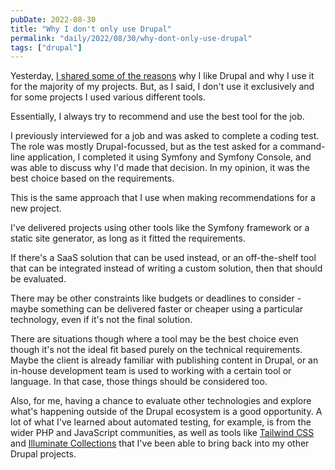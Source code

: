```yaml
---
pubDate: 2022-08-30
title: "Why I don't only use Drupal"
permalink: "daily/2022/08/30/why-dont-only-use-drupal"
tags: ["drupal"]
---
```


Yesterday, [I shared some of the reasons]({{site.url}}/daily/2022/08/29/why-like-drupal) why I like Drupal and why I use it for the majority of my projects. But, as I said, I don't use it exclusively and for some projects I used various different tools.

Essentially, I always try to recommend and use the best tool for the job.

I previously interviewed for a job and was asked to complete a coding test. The role was mostly Drupal-focussed, but as the test asked for a command-line application, I completed it using Symfony and Symfony Console, and was able to discuss why I'd made that decision. In my opinion, it was the best choice based on the requirements.

This is the same approach that I use when making recommendations for a new project.

I've delivered projects using other tools like the Symfony framework or a static site generator, as long as it fitted the requirements.

If there's a SaaS solution that can be used instead, or an off-the-shelf tool that can be integrated instead of writing a custom solution, then that should be evaluated.

There may be other constraints like budgets or deadlines to consider - maybe something can be delivered faster or cheaper using a particular technology, even if it's not the final solution.

There are situations though where a tool may be the best choice even though it's not the ideal fit based purely on the technical requirements. Maybe the client is already familiar with publishing content in Drupal, or an in-house development team is used to working with a certain tool or language. In that case, those things should be considered too.

Also, for me, having a chance to evaluate other technologies and explore what's happening outside of the Drupal ecosystem is a good opportunity. A lot of what I've learned about automated testing, for example, is from the wider PHP and JavaScript communities, as well as tools like [Tailwind CSS]({{site.url}}/presentations/taking-flight-with-tailwind-css) and [Illuminate Collections]({{site.url}}//presentations/using-illuminate-collections-outside-laravel) that I've been able to bring back into my other Drupal projects.
